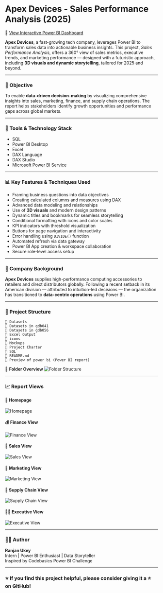 # Apex Devices - Sales Performance Analysis (2025)

🔗 [View Interactive Power BI Dashboard](https://app.powerbi.com/view?r=eyJrIjoiMmIyMWEwYWQtNDQ0OC00MTU2LWIwMWMtMmVjMTIyZmE1M2FmIiwidCI6ImM2ZTU0OWIzLTVmNDUtNDAzMi1hYWU5LWQ0MjQ0ZGM1YjJjNCJ9)

**Apex Devices**, a fast-growing tech company, leverages Power BI to transform sales data into actionable business insights. This project, *Sales Performance Analysis*, offers a 360° view of sales metrics, executive trends, and marketing performance — designed with a futuristic approach, including **3D visuals and dynamic storytelling**, tailored for 2025 and beyond.

---

### 🚀 Objective

To enable **data-driven decision-making** by visualizing comprehensive insights into sales, marketing, finance, and supply chain operations. The report helps stakeholders identify growth opportunities and performance gaps across global markets.

---

### 🧰 Tools & Technology Stack

- SQL  
- Power BI Desktop  
- Excel  
- DAX Language  
- DAX Studio  
- Microsoft Power BI Service  

---

### 📊 Key Features & Techniques Used

- Framing business questions into data objectives
- Creating calculated columns and measures using DAX
- Advanced data modeling and relationships
- Use of **3D visuals** and modern design patterns
- Dynamic titles and bookmarks for seamless storytelling
- Conditional formatting with icons and color scales
- KPI indicators with threshold visualization
- Buttons for page navigation and interactivity
- Error handling using `DIVIDE()` function
- Automated refresh via data gateway
- Power BI App creation & workspace collaboration
- Secure role-level access setup

---

### 🏢 Company Background

**Apex Devices** supplies high-performance computing accessories to retailers and direct distributors globally. Following a recent setback in its American division — attributed to intuition-led decisions — the organization has transitioned to **data-centric operations** using Power BI.

---

### 📁 Project Structure

```
📂 Datasets
📂 Datasets in gdb041
📂 Datasets in gdb056
📂 Excel Output
📂 icons
📂 Mockups
📂 Project Charter
📂 SQL
📄 README.md
📄 Preview of power bi (Power BI report)
```

📸 **Folder Overview**
![Folder Structure](03320f76-3ff9-4538-970c-149c151be85c.png)

---

### 📈 Report Views

#### 📌 Homepage
![Homepage](https://github.com/Manikantanaidu1729/Business-Insights-360-of-AtliQ-Hardware/assets/153293142/58856032-5e28-4a5f-97cc-defa991a1367)

#### 💰 Finance View
![Finance View](https://github.com/Manikantanaidu1729/Business-Insights-360-of-AtliQ-Hardware/assets/153293142/af56ea95-e856-4b8f-81e0-7be85785db1c)

#### 🛒 Sales View
![Sales View](https://github.com/Manikantanaidu1729/Business-Insights-360-of-AtliQ-Hardware/assets/153293142/c3484d96-0e6d-46bb-96c6-a5bb53dd26ed)

#### 📢 Marketing View
![Marketing View](https://github.com/Manikantanaidu1729/Business-Insights-360-of-AtliQ-Hardware/assets/153293142/6249e21a-d9af-419f-9703-dcd9569fa272)

#### 🚚 Supply Chain View
![Supply Chain View](https://github.com/Manikantanaidu1729/Business-Insights-360-of-AtliQ-Hardware/assets/153293142/08aa6082-2720-430a-9c0e-64bafcdccddc)

#### 🧑‍💼 Executive View
![Executive View](https://github.com/Manikantanaidu1729/Business-Insights-360-of-AtliQ-Hardware/assets/153293142/ed6d29de-20de-496f-bafa-87ef4b041c4d)

---

### 🙋‍♂️ Author

**Ranjan Ukey**  
Intern | Power BI Enthusiast | Data Storyteller  
Inspired by Codebasics Power BI Challenge

---

### ⭐️ If you find this project helpful, please consider giving it a ⭐️ on GitHub!